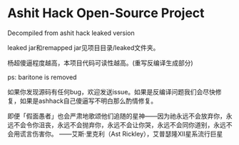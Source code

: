 # Ashit Hack Open-Source Project
Decompiled from ashit hack leaked version 

leaked jar和remapped jar见项目目录/leaked文件夹。

杨超傻逼程度越高，本项目代码可读性越高。(重写反编译生成部分)

ps: baritone is removed

如果你发现源码有任何bug，欢迎发送issue。如果是反编译问题我们会尽快修复，如果是ashhack自己傻逼写不明白那么酌情修复。

即便「假面愚者」也会严肃地歌颂他们追随的星神——因为祂永远不会放弃你，永远不会令你沮丧，永远不会抛弃你，永远不会让你哭，永远不会同你道别，永远不会用谎言伤害你。
——艾斯·里克利（Ast Rickley），艾普瑟隆Ⅻ星系流行巨星